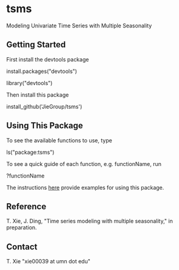 # tsms
Modeling Univariate Time Series with Multiple Seasonality

## Getting Started

First install the devtools package

install.packages("devtools")

library("devtools")

Then install this package

install_github('JieGroup/tsms')

## Using This Package

To see the available functions to use, type 

ls("package:tsms")

To see a quick guide of each function, e.g. functionName, run

?functionName

The instructions [here](https://github.com/JieGroup/tsms/blob/master/vignettes/user-guide) provide examples for using this package. 

## Reference

T. Xie, J. Ding, "Time series modeling with multiple seasonality," in preparation.

## Contact

T. Xie "xie00039 at umn dot edu"
